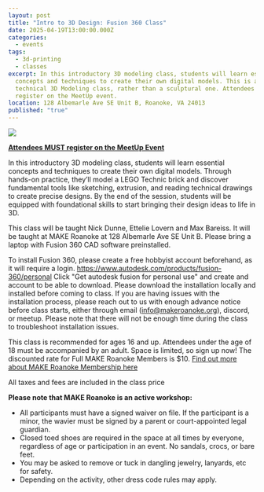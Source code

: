 ```yaml
---
layout: post
title: "Intro to 3D Design: Fusion 360 Class"
date: 2025-04-19T13:00:00.000Z
categories:
  - events
tags:
  - 3d-printing
  - classes
excerpt: In this introductory 3D modeling class, students will learn essential
  concepts and techniques to create their own digital models. This is a
  technical 3D Modeling class, rather than a sculptural one. Attendees MUST
  register on the MeetUp event.
location: 128 Albemarle Ave SE Unit B, Roanoke, VA 24013
published: "true"
---
```

![](/assets/images/3d-modeling-website-1200-x-300-px-.png)

**[Attendees MUST register on the MeetUp Event](https://www.meetup.com/make-roanoke/events/306995441/?eventOrigin=group_events_list)**

In this introductory 3D modeling class, students will learn essential concepts and techniques to create their own digital models. Through hands-on practice, they’ll model a LEGO Technic brick and discover fundamental tools like sketching, extrusion, and reading technical drawings to create precise designs. By the end of the session, students will be equipped with foundational skills to start bringing their design ideas to life in 3D.

This class will be taught Nick Dunne, Ettelie Lovern and Max Bareiss. It will be taught at MAKE Roanoke at 128 Albemarle Ave SE Unit B. Please bring a laptop with Fusion 360 CAD software preinstalled.

To install Fusion 360, please create a free hobbyist account beforehand, as it will require a login. <https://www.autodesk.com/products/fusion-360/personal> Click "Get autodesk fusion for personal use" and create and account to be able to download. Please download the installation locally and installed before coming to class. If you are having issues with the installation process, please reach out to us with enough advance notice before class starts, either through email ([info@makeroanoke.org](http://info@makeroanoke.org/)), discord, or meetup. Please note that there will not be enough time during the class to troubleshoot installation issues.

This class is recommended for ages 16 and up. Attendees under the age of 18 must be accompanied by an adult. Space is limited, so sign up now! The discounted rate for Full MAKE Roanoke Members is $10. [Find out more about MAKE Roanoke Membership here](https://makeroanoke.org/membership)

All taxes and fees are included in the class price

**Please note that MAKE Roanoke is an active workshop:**

* All participants must have a signed waiver on file. If the participant is a minor, the wavier must be signed by a parent or court-appointed legal guardian.
* Closed toed shoes are required in the space at all times by everyone, regardless of age or participation in an event. No sandals, crocs, or bare feet.
* You may be asked to remove or tuck in dangling jewelry, lanyards, etc for safety.
* Depending on the activity, other dress code rules may apply.
